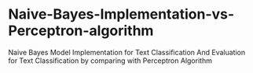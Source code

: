 # Naive-Bayes-Implementation-vs-Perceptron-algorithm
Naive Bayes Model Implementation for Text Classification
And 
Evaluation for Text Classification by comparing with Perceptron Algorithm
